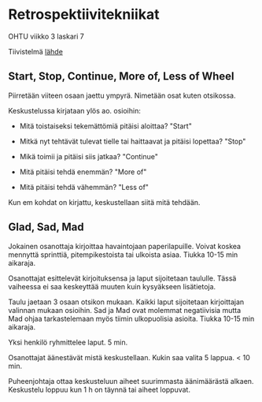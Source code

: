 
# Retrospektiivitekniikat

OHTU viikko 3 laskari 7

Tiivistelmä [lähde](http://retrospectivewiki.org/index.php?title=Retrospective_Plans)

## Start, Stop, Continue, More of, Less of Wheel

Piirretään viiteen osaan jaettu ympyrä. Nimetään osat kuten otsikossa.

Keskustelussa kirjataan ylös ao. osioihin:

* Mitä toistaiseksi tekemättömiä pitäisi aloittaa? "Start"

* Mitkä nyt tehtävät tulevat tielle tai haittaavat ja pitäisi lopettaa? "Stop"

* Mikä toimii ja pitäisi siis jatkaa? "Continue"

* Mitä pitäisi tehdä enemmän? "More of"

* Mitä pitäisi tehdä vähemmän? "Less of"

Kun em kohdat on kirjattu, keskustellaan siitä mitä tehdään.

## Glad, Sad, Mad

Jokainen osanottaja kirjoittaa havaintojaan paperilapuille. Voivat koskea mennyttä sprinttiä, pitempikestoista tai ulkoista asiaa. Tiukka 10-15 min aikaraja.

Osanottajat esittelevät kirjoituksensa ja laput sijoitetaan taululle. Tässä vaiheessa ei saa keskeyttää muuten kuin kysyäkseen lisätietoja.

Taulu jaetaan 3 osaan otsikon mukaan. Kaikki laput sijoitetaan kirjoittajan valinnan mukaan osioihin. Sad ja Mad ovat molemmat negatiivisia mutta Mad ohjaa tarkastelemaan myös tiimin ulkopuolisia asioita. Tiukka 10-15 min aikaraja.

Yksi henkilö ryhmittelee laput. 5 min.

Osanottajat äänestävät mistä keskustellaan. Kukin saa valita 5 lappua. < 10 min.

Puheenjohtaja ottaa keskusteluun aiheet suurimmasta äänimäärästä alkaen. Keskustelu loppuu kun 1 h on täynnä tai aiheet loppuvat.



